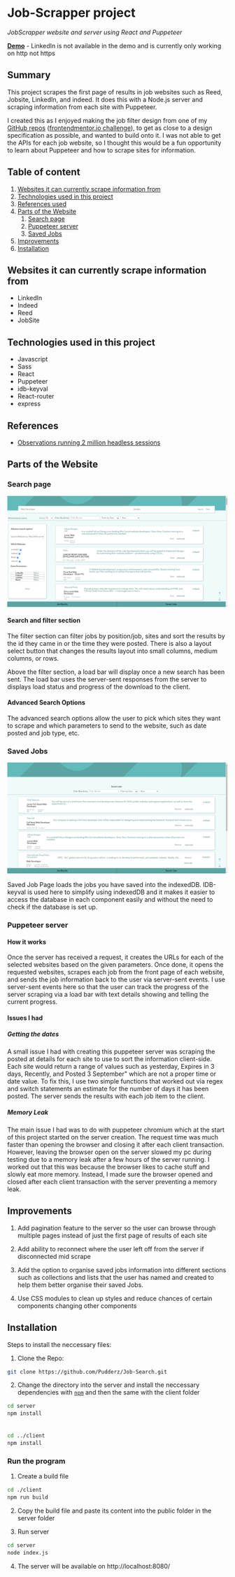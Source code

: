 # Job-Scrapper project

_JobScrapper website and server using React and Puppeteer_ 

**[Demo](http://puppeteer-job-scraper.herokuapp.com/)** -
LinkedIn is not available in the demo and is currently only working on http not https

## Summary
This project scrapes the first page of results in job websites such as Reed, Jobsite, LinkedIn, and indeed. It does this with a Node.js server and scraping information from each site with Puppeteer.

I created this as I enjoyed making the job filter design from one of my [GitHub repos](https://github.com/Pudderz/Job-listings) ([frontendmentor.io challenge](https://www.frontendmentor.io/challenges/job-listings-with-filtering-ivstIPCt)), to get as close to a design specification as possible, and wanted to build onto it. I was not able to get the APIs for each job website, so I thought this would be a fun opportunity to learn about Puppeteer and how to scrape sites for information. 



## Table of content
1. [Websites it can currently scrape information from](#Websites-it-can-currently-scrape-information-from)
1. [Technologies used in this project](#What-I-used-in-this-project)
3. [References used](#References)
2. [Parts of the Website](#Parts-of-the-website)
    1. [Search page](#search-page)
    2. [Puppeteer server](#puppeteer-server)
    4. [Saved Jobs](#gallery)
4. [Improvements](#Improvements)
1. [Installation](#installation)    

## Websites it can currently scrape information from
* LinkedIn
* Indeed
* Reed
* JobSite

## Technologies used in this project
* Javascript
* Sass
* React
* Puppeteer
* idb-keyval
* React-router
* express
## References 
* [Observations running 2 million headless sessions](https://docs.browserless.io/blog/2018/06/04/puppeteer-best-practices.html) 

## Parts of the Website

### Search page
![main page](./READMEImages/mainPage.png)

#### Search and filter section
The filter section can filter jobs by position/job, sites and sort the results by the id they came in or the time they were posted. There is also a layout select button that changes the results layout into small columns, medium columns, or rows. 

Above the filter section, a load bar will display once a new search has been sent. The load bar uses the server-sent responses from the server to displays load status and progress of the download to the client. 
#### Advanced Search Options
The advanced search options allow the user to pick which sites they want to scrape and which parameters to send to the website, such as date posted and job type, etc.

### Saved Jobs
![saved page](./READMEImages/savedPage.png)

Saved Job Page loads the jobs you have saved into the indexedDB. IDB-keyval is used here to simplify using indexedDB and it makes it easier to access the database in each component easily and without the need to check if the database is set up.


### Puppeteer server
#### How it works
Once the server has received a request, it creates the URLs for each of the selected websites based on the given parameters. Once done, it opens the requested websites, scrapes each job from the front page of each website, and sends the job information back to the user via server-sent events. I use server-sent events here so that the user can track the progress of the server scraping via a load bar with text details showing and telling the current progress.

#### Issues I had
##### Getting the dates
A small issue I had with creating this puppeteer server was scraping the posted at details for each site to use to sort the information client-side. Each site would return a range of values such as yesterday,  Expires in 3 days, Recently, and Posted 3 September" which are not a proper time or date value.  To fix this, I use two simple functions that worked out via regex and switch statements an estimate for the number of days it has been posted. The server sends the results with each job item to the client.  
##### Memory Leak
The main issue I had was to do with puppeteer chromium which at the start of this project started on the server creation. The request time was much faster than opening the browser and closing it after each client transaction. However, leaving the browser open on the server slowed my pc during testing due to a memory leak after a few hours of the server running. I worked out that this was because the browser likes to cache stuff and slowly eat more memory. Instead, I made sure the browser opened and closed after each client transaction with the server preventing a memory leak.

## Improvements
1. Add pagination feature to the server so the user can browse through multiple pages instead of just the first page of results of each site

2. Add ability to reconnect where the user left off from the server if disconnected mid scrape  

3. Add the option to organise saved jobs information into different sections such as collections and lists that the user has named and created to help them better organise their saved Jobs. 

4. Use CSS modules to clean up styles and reduce chances of certain components changing other components

## Installation
Steps to install the neccessary files:

1. Clone the Repo:
```bash
git clone https://github.com/Pudderz/Job-Search.git
```
2. Change the directory into the server and install the neccessary dependencies with [`npm`](https://www.npmjs.com/) and then the same with the client folder 

```bash
cd server
npm install


cd ../client
npm install
```

### Run the program
1. Create a build file
```bash
cd ./client
npm run build
```
2. Copy the build file and paste its content into the public folder in the server folder

3. Run server
```bash
cd server
node index.js
```
4. The server will be available on http://localhost:8080/



